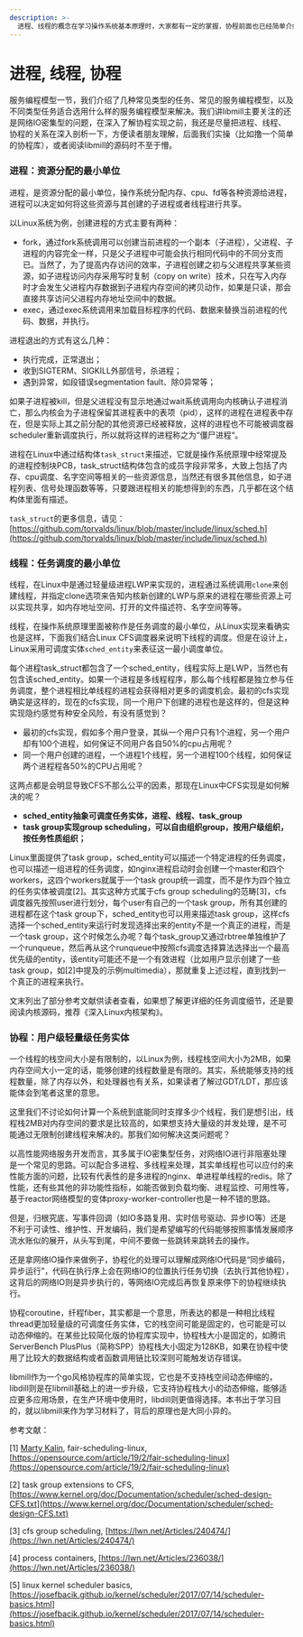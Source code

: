 ```yaml
---
description: >-
  进程、线程的概念在学习操作系统基本原理时，大家都有一定的掌握，协程前面也已经简单介绍了。这些理论基础是重要的，但是还不够。落地一项技术会涉及到具体平台相关的内容，协程实现也不例外。这一节我们结合Linux操作系统，来详细了解下进程、线程的真面目，以及如何利用Linux、c库提供的基础设施来实现协程。
---
```


# 进程, 线程, 协程

服务编程模型一节，我们介绍了几种常见类型的任务、常见的服务编程模型，以及不同类型任务适合选用什么样的服务编程模型来解决。我们讲libmill主要关注的还是网络IO密集型的问题，在深入了解协程实现之前，我还是尽量把进程、线程、协程的关系在深入剖析一下，方便读者朋友理解，后面我们实操（比如撸一个简单的协程库），或者阅读libmill的源码时不至于懵。

### 进程：资源分配的最小单位

进程，是资源分配的最小单位，操作系统分配内存、cpu、fd等各种资源给进程，进程可以决定如何将这些资源与其创建的子进程或者线程进行共享。

以Linux系统为例，创建进程的方式主要有两种：

* fork，通过fork系统调用可以创建当前进程的一个副本（子进程），父进程、子进程的内容完全一样，只是父子进程中可能会执行相同代码中的不同分支而已。当然了，为了提高内存访问的效率，子进程创建之初与父进程共享某些资源，如子进程访问内存采用写时复制（copy on write）技术，只在写入内存时才会发生父进程内存数据到子进程内存空间的拷贝动作，如果是只读，那会直接共享访问父进程内存地址空间中的数据。
* exec，通过exec系统调用来加载目标程序的代码、数据来替换当前进程的代码、数据，并执行。

进程退出的方式有这么几种：

* 执行完成，正常退出；
* 收到SIGTERM、SIGKILL外部信号，杀进程；
* 遇到异常，如段错误segmentation fault、除0异常等；

如果子进程被kill，但是父进程没有显示地通过wait系统调用向内核确认子进程消亡，那么内核会为子进程保留其进程表中的表项（pid），这样的进程在进程表中存在，但是实际上其之前分配的其他资源已经被释放，这样的进程也不可能被调度器scheduler重新调度执行，所以就将这样的进程称之为“僵尸进程“。

进程在Linux中通过结构体`task_struct`来描述，它就是操作系统原理中经常提及的进程控制块PCB，task\_struct结构体包含的成员字段非常多，大致上包括了内存、cpu调度、名字空间等相关的一些资源信息，当然还有很多其他信息，如子进程列表、信号处理函数等等，只要跟进程相关的能想得到的东西，几乎都在这个结构体里面有描述。

`task_struct`的更多信息，请见：[https://github.com/torvalds/linux/blob/master/include/linux/sched.h](https://github.com/torvalds/linux/blob/master/include/linux/sched.h)

### 线程：任务调度的最小单位

线程，在Linux中是通过轻量级进程LWP来实现的，进程通过系统调用`clone`来创建线程，并指定clone选项来告知内核新创建的LWP与原来的进程在哪些资源上可以实现共享，如内存地址空间、打开的文件描述符、名字空间等等。

线程，在操作系统原理里面被称作是任务调度的最小单位，从Linux实现来看确实也是这样，下面我们结合Linux CFS调度器来说明下线程的调度。但是在设计上，Linux采用可调度实体`sched_entity`来表征这一最小调度单位。

每个进程task\_struct都包含了一个sched\_entity，线程实际上是LWP，当然也有包含该sched\_entity。如果一个进程是多线程程序，那么每个线程都是独立参与任务调度，整个进程相比单线程的进程会获得相对更多的调度机会。最初的cfs实现确实是这样的，现在的cfs实现，同一个用户下创建的进程也是这样的，但是这种实现隐约感觉有种安全风险，有没有感觉到？

* 最初的cfs实现，假如多个用户登录，其纵一个用户只有1个进程，另一个用户却有100个进程，如何保证不同用户各自50%的cpu占用呢？
* 同一个用户创建的进程，一个进程1个线程，另一个进程100个线程，如何保证两个进程程各50%的CPU占用呢？

这两点都是会明显导致CFS不那么公平的因素，那现在Linux中CFS实现是如何解决的呢？

* **sched\_entity抽象可调度任务实体，进程、线程、task\_group**
* **task group实现group scheduling，可以自由组织group，按用户级组织，按任务性质组织；**

Linux里面提供了task group，sched\_entity可以描述一个特定进程的任务调度，也可以描述一组进程的任务调度，如nginx进程启动时会创建一个master和四个workers，这四个workers就属于一个task group统一调度，而不是作为四个独立的任务实体被调度\[2\]。其实这种方式属于cfs group scheduling的范畴\[3\]，cfs调度器先按照user进行划分，每个user有自己的一个task group，所有其创建的进程都在这个task group下，sched\_entity也可以用来描述task group，这样cfs选择一个sched\_entity来运行时发现选择出来的entity不是一个真正的进程，而是一个task group，这个时候怎么办呢？每个task\_group又通过rbtree单独维护了一个runqueue，然后再从这个runqueue中按照cfs调度选择算法选择出一个最高优先级的entity，该entity可能还不是一个有效进程（比如用户显示创建了一些task group，如\[2\]中提及的示例multimedia），那就重复上述过程，直到找到一个真正的进程来执行。

文末列出了部分参考文献供读者查看，如果想了解更详细的任务调度细节，还是要阅读内核源码，推荐《深入Linux内核架构》。

### 协程：用户级轻量级任务实体

一个线程的栈空间大小是有限制的，以Linux为例，线程栈空间大小为2MB，如果内存空间大小一定的话，能够创建的线程数量是有限的。其实，系统能够支持的线程数量，除了内存以外，和处理器也有关系，如果读者了解过GDT/LDT，那应该能体会到笔者这里的意思。

这里我们不讨论如何计算一个系统到底能同时支撑多少个线程，我们是想引出，线程栈2MB对内存空间的要求是比较高的，如果想支持大量级的并发处理，是不可能通过无限制创建线程来解决的。那我们如何解决这类问题呢？

以高性能网络服务开发而言，其多属于IO密集型任务，对网络IO进行非阻塞处理是一个常见的思路。可以配合多进程、多线程来处理，其实单线程也可以应付的来性能方面的问题，比较有代表性的是多进程的nginx、单进程单线程的redis。除了性能，还有些其他的非功能性指标，如能否做到负载均衡、进程监控、可用性等，基于reactor网络模型的变体proxy-worker-controller也是一种不错的思路。

但是，归根究底，写事件回调（如IO多路复用、实时信号驱动、异步IO等）还是不利于可读性、维护性、开发编码，我们是希望编写的代码能够按照事情发展顺序流水账似的展开，从头写到尾，中间不要做一些跳转来跳转去的操作。

还是拿网络IO操作来做例子，协程化的处理可以理解成网络IO代码是“同步编码，异步运行”，代码在执行序上会在网络IO的位置执行任务切换（去执行其他协程），这背后的网络IO则是异步执行的，等网络IO完成后再恢复原来停下的协程继续执行。

协程coroutine，纤程fiber，其实都是一个意思，所表达的都是一种相比线程thread更加轻量级的可调度任务实体，它的栈空间可能是固定的，也可能是可以动态伸缩的。在某些比较简化版的协程库实现中，协程栈大小是固定的，如腾讯ServerBench PlusPlus（简称SPP）协程栈大小固定为128KB，如果在协程中使用了比较大的数据结构或者函数调用链比较深则可能触发访存错误。

libmill作为一个go风格协程库的简单实现，它也是不支持栈空间动态伸缩的，libdill则是在libmill基础上的进一步升级，它支持协程栈大小的动态伸缩，能够适应更多应用场景，在生产环境中使用时，libdill则更值得选择。本书出于学习目的，就以libmill来作为学习材料了，背后的原理也是大同小异的。



参考文献：

\[1\] [Marty Kalin](https://opensource.com/users/mkalindepauledu), fair-scheduling-linux, [https://opensource.com/article/19/2/fair-scheduling-linux](https://opensource.com/article/19/2/fair-scheduling-linux)

\[2\] task group extensions to CFS, [https://www.kernel.org/doc/Documentation/scheduler/sched-design-CFS.txt](https://www.kernel.org/doc/Documentation/scheduler/sched-design-CFS.txt)

\[3\] cfs group scheduling, [https://lwn.net/Articles/240474/](https://lwn.net/Articles/240474/)

\[4\] process containers, [https://lwn.net/Articles/236038/](https://lwn.net/Articles/236038/)

\[5\] linux kernel scheduler basics, [https://josefbacik.github.io/kernel/scheduler/2017/07/14/scheduler-basics.html](https://josefbacik.github.io/kernel/scheduler/2017/07/14/scheduler-basics.html)



